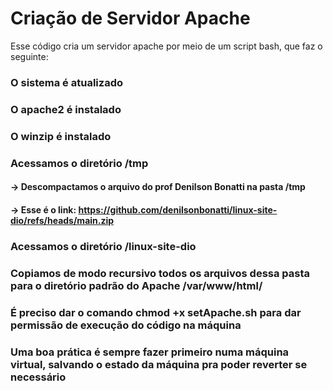 # Criação de Servidor Apache

Esse código cria um servidor apache por meio de um script bash, que faz o seguinte:

### O sistema é atualizado

### O apache2 é instalado

### O winzip é instalado

### Acessamos o diretório /tmp

#### -> Descompactamos o arquivo do prof Denilson Bonatti na pasta /tmp

#### -> Esse é o link: https://github.com/denilsonbonatti/linux-site-dio/refs/heads/main.zip

### Acessamos o diretório /linux-site-dio

### Copiamos de modo recursivo todos os arquivos dessa pasta para o diretório padrão do Apache /var/www/html/

### É preciso dar o comando chmod +x setApache.sh para dar permissão de execução do código na máquina

### Uma boa prática é sempre fazer primeiro numa máquina virtual, salvando o estado da máquina pra poder reverter se necessário


